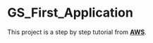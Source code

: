 # GS_First_Application

This project is a step by step tutorial from [**AWS**](https://aws.amazon.com/getting-started/guides/deploy-webapp-amplify/).
